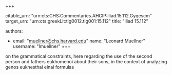 +++


citable_urn: "urn:cts:CHS:Commentaries.AHCIP:Iliad.15.112.Gyqescm"
target_urn: "urn:cts:greekLit:tlg0012.tlg001:15.112"
title: "Iliad 15.112"

authors:
- email: "muellner@chs.harvard.edu"
  name: "Leonard Muellner"
  username: "lmuellner"
+++

<p>on the grammatical constraints, here regarding the use of the second person and fathers eukhomenoi about their sons, in the context of analyzing genos eukhesthai einai formulas</p>